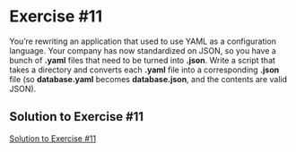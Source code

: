 # Exercise #11

You’re rewriting an application that used to use YAML as a configuration language. Your company has now standardized on
JSON, so you have a bunch of **.yaml** files that need to be turned into **.json**.
Write a script that takes a directory and converts each **.yaml** file into a corresponding **.json** file
(so **database.yaml** becomes **database.json**, and the contents are valid JSON).

## Solution to Exercise #11

[Solution to Exercise #11](https://github.com/AnneH20/Notes/blob/main/src/main/code/yamlTojson)